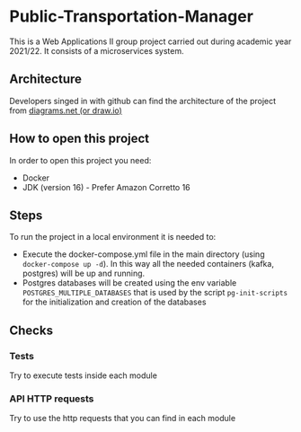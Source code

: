 # Public-Transportation-Manager
This is a Web Applications II group project carried out during academic year 2021/22. It consists of a microservices system.

## Architecture

Developers singed in with github can find the architecture of the project from [diagrams.net (or draw.io)](https://app.diagrams.net/)

## How to open this project

In order to open this project you need:
- Docker 
- JDK (version 16) - Prefer Amazon Corretto 16

## Steps

To run the project in a local environment it is needed to:
- Execute the docker-compose.yml file in the main directory (using `docker-compose up -d`). In this way all the needed containers (kafka, postgres) will be up and running.
- Postgres databases will be created using the env variable `POSTGRES_MULTIPLE_DATABASES` that is used by the script `pg-init-scripts` for the initialization and creation of the databases
  
## Checks

### Tests

Try to execute tests inside each module

### API HTTP requests

Try to use the http requests that you can find in each module
